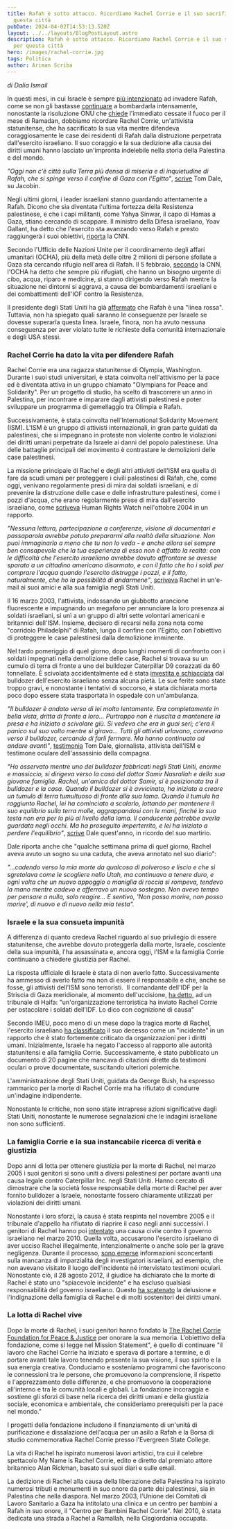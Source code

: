 ```yaml
---
title: Rafah è sotto attacco. Ricordiamo Rachel Corrie e il suo sacrificio per
  questa città
pubDate: 2024-04-02T14:53:13.520Z
layout: ../../layouts/BlogPostLayout.astro
description: Rafah è sotto attacco. Ricordiamo Rachel Corrie e il suo sacrificio
  per questa città
hero: /images/rachel-corrie.jpg
tags: Politica
author: Ariman Scriba
---
```

*di Dalia Ismail*

In questi mesi, in cui Israele è sempre [più intenzionato](https://www.theguardian.com/world/2024/mar/07/israel-resist-pressure-halt-rafah-attack-netanyahu) ad invadere Rafah, come se non gli bastasse [continuare](https://www.aljazeera.com/news/liveblog/2024/3/27/israels-war-on-gaza-live-rafah-bombing-intensifies-despite-un-truce-call) a bombardarla intensamente, nonostante la risoluzione ONU che [chiede](https://tg24.sky.it/mondo/2024/03/25/risoluzione-onu-gaza-cessate-fuoco) l'immediato cessate il fuoco per il mese di Ramadan, dobbiamo ricordare Rachel Corrie, un'attivista statunitense, che ha sacrificato la sua vita mentre difendeva coraggiosamente le case dei residenti di Rafah dalla distruzione perpetrata dall'esercito israeliano. Il suo coraggio e la sua dedizione alla causa dei diritti umani hanno lasciato un'impronta indelebile nella storia della Palestina e del mondo.

*"Oggi non c'è città sulla Terra più densa di miseria e di inquietudine di Rafah, che si spinge verso il confine di Gaza con l'Egitto"*, [scrive](https://jacobin.com/2024/03/rachel-corrie-death-anniversary-rafah-gaza-idf) Tom Dale, su Jacobin.

Negli ultimi giorni, i leader israeliani stanno guardando attentamente a Rafah. Dicono che sia diventata l'ultima fortezza della Resistenza palestinese, e che i capi militanti, come Yahya Sinwar, il capo di Hamas a Gaza, stiano cercando di scappare. Il ministro della Difesa israeliano, Yoav Gallant, ha detto che l'esercito sta avanzando verso Rafah e presto raggiungerà i suoi obiettivi, [riporta](https://edition.cnn.com/2024/02/06/middleeast/palestinians-trapped-rafah-israeli-offensive-intl/index.html#:~:text=Rafah%20has%20experienced%20aerial%20assaults%20from%20Israeli%20forces,into%20that%20country%20has%20been%20closed%20for%20months.) la CNN.

Secondo l'Ufficio delle Nazioni Unite per il coordinamento degli affari umanitari (OCHA), più della metà delle oltre 2 milioni di persone sfollate a Gaza sta cercando rifugio nell'area di Rafah. Il 5 febbraio, [secondo](https://edition.cnn.com/2024/02/06/middleeast/palestinians-trapped-rafah-israeli-offensive-intl/index.html#:~:text=Rafah%20has%20experienced%20aerial%20assaults%20from%20Israeli%20forces,into%20that%20country%20has%20been%20closed%20for%20months.) la CNN,  l'OCHA ha detto che sempre più rifugiati, che hanno un bisogno urgente di cibo, acqua, riparo e medicine, si stanno dirigendo verso Rafah mentre la situazione nei dintorni si aggrava, a causa dei bombardamenti israeliani e dei combattimenti dell'IOF contro la Resistenza.

Il presidente degli Stati Uniti ha già [affermato](https://www.reuters.com/world/us/biden-makes-contradictory-comments-gaza-red-line-msnbc-interview-2024-03-09/) che Rafah è una "linea rossa". Tuttavia, non ha spiegato quali saranno le conseguenze per Israele se dovesse superarla questa linea. Israele, finora, non ha avuto nessuna conseguenza per aver violato tutte le richieste della comunità internazionale e degli USA stessi.

### Rachel Corrie ha dato la vita per difendere Rafah

Rachel Corrie era una ragazza statunitense di Olympia, Washington. Durante i suoi studi universitari, è stata coinvolta nell'attivismo per la pace ed è diventata attiva in un gruppo chiamato "Olympians for Peace and Solidarity". Per un progetto di studio, ha scelto di trascorrere un anno in Palestina, per incontrare e imparare dagli attivisti palestinesi e poter sviluppare un programma di gemellaggio tra Olimpia e Rafah.

Successivamente, è stata coinvolta nell'International Solidarity Movement (ISM). L'ISM è un gruppo di attivisti internazionali, in gran parte guidati da palestinesi, che si impegnano in proteste non violente contro le violazioni dei diritti umani perpetrate da Israele ai danni del popolo palestinese. Una delle battaglie principali del movimento è contrastare le demolizioni delle case palestinesi. 

La missione principale di Rachel e degli altri attivisti dell'ISM era quella di fare da scudi umani per proteggere i civili palestinesi di Rafah, che, come oggi, venivano regolarmente presi di mira dai soldati israeliani, e di prevenire la distruzione delle case e delle infrastrutture palestinesi, come i pozzi d'acqua, che erano regolarmente prese di mira dall'esercito israeliano, come [scriveva](https://www.hrw.org/reports/2004/rafah1004/rafah1004images.pdf) Human Rights Watch nell'ottobre 2004 in un rapporto. 

*"Nessuna lettura, partecipazione a conferenze, visione di documentari e passaparola avrebbe potuto prepararmi alla realtà della situazione. Non puoi immaginarlo a meno che tu non lo veda - e anche allora sei sempre ben consapevole che la tua esperienza di esso non è affatto la realtà: con le difficoltà che l'esercito israeliano avrebbe dovuto affrontare se avesse sparato a un cittadino americano disarmato, e con il fatto che ho i soldi per comprare l'acqua quando l'esercito distrugge i pozzi, e il fatto, naturalmente, che ho la possibilità di andarmene"*, [scriveva](https://imeu.org/article/fact-sheet-the-killing-of-rachel-corrie-ten-years-later) Rachel in un'e-mail ai suoi amici e alla sua famiglia negli Stati Uniti.

Il 16 marzo 2003, l'attivista, indossando un giubbotto arancione fluorescente e impugnando un megafono per annunciare la loro presenza ai soldati israeliani, si unì a un gruppo di altri sette volontari americani e britannici dell'ISM. Insieme, decisero di recarsi nella zona nota come "corridoio Philadelphi" di Rafah, lungo il confine con l'Egitto, con l'obiettivo di proteggere le case palestinesi dalla demolizione imminente.

Nel tardo pomeriggio di quel giorno, dopo lunghi momenti di confronto con i soldati impegnati nella demolizione delle case, Rachel si trovava su un cumulo di terra di fronte a uno dei bulldozer Caterpillar D9 corazzati da 60 tonnellate. È scivolata accidentalmente ed è stata [investita e schiacciata](https://www.bing.com/videos/riverview/relatedvideo?&q=killing+of+rachel+corrie+video&&mid=9BBAD32C63CC447CAF059BBAD32C63CC447CAF05&&FORM=VRDGAR) dal bulldozer dell'esercito israeliano senza alcuna pietà. Le sue ferite sono state troppo gravi, e nonostante i tentativi di soccorso, è stata dichiarata morta poco dopo essere stata trasportata in ospedale con un'ambulanza.

*"Il bulldozer è andato verso di lei molto lentamente. Era completamente in bella vista, dritta di fronte a loro... Purtroppo non è riuscita a mantenere la presa e ha iniziato a scivolare giù. Si vedeva che era in guai seri; c'era il panico sul suo volto mentre si girava... Tutti gli attivisti urlavano, correvano verso il bulldozer, cercando di farli fermare. Ma hanno continuato ad andare avanti"*, [testimonia](https://imeu.org/article/fact-sheet-the-killing-of-rachel-corrie-ten-years-later) Tom Dale, giornalista, attivista dell'ISM e testimone oculare dell'assassinio della compagna.

*"Ho osservato mentre uno dei bulldozer fabbricati negli Stati Uniti, enorme e massiccio, si dirigeva verso la casa del dottor Samir Nasrallah e della sua giovane famiglia. Rachel, un'amica del dottor Samir, si è posizionata tra il bulldozer e la casa. Quando il bulldozer si è avvicinato, ha iniziato a creare un tumulo di terra tumultuoso di fronte alla sua lama. Quando il tumulo ha raggiunto Rachel, lei ha cominciato a scalarlo, lottando per mantenere il suo equilibrio sulla terra molle, aggrappandosi con le mani, finché la sua testa non era per lo più al livello della lama. Il conducente potrebbe averla guardata negli occhi. Ma ha proseguito imperterrito, e lei ha iniziato a perdere l'equilibrio"*, [scrive](https://jacobin.com/2024/03/rachel-corrie-death-anniversary-rafah-gaza-idf) Dale quest'anno, in ricordo del suo martirio. 

Dale riporta anche che "qualche settimana prima di quel giorno, Rachel aveva avuto un sogno su una caduta, che aveva annotato nel suo diario":

*"...cadendo verso la mia morte da qualcosa di polveroso e liscio e che si sgretolava come le scogliere nello Utah, ma continuavo a tenere duro, e ogni volta che un nuovo appoggio o maniglia di roccia si rompeva, tendevo la mano mentre cadevo e afferravo un nuovo sostegno. Non avevo tempo per pensare a nulla, solo reagire... E sentivo, 'Non posso morire, non posso morire', di nuovo e di nuovo nella mia testa".*

### Israele e la sua consueta impunità 

A differenza di quanto credeva Rachel riguardo al suo privilegio di essere statunitense, che avrebbe dovuto proteggerla dalla morte, Israele, cosciente della sua impunità, l'ha assassinata e, ancora oggi, l'ISM e la famiglia Corrie continuano a chiedere giustizia per Rachel. 

La risposta ufficiale di Israele è stata di non averlo fatto. Successivamente ha ammesso di averlo fatto ma non di essere il responsabile e che, anche se fosse, gli attivisti dell'ISM sono terroristi.  Il comandante dell'IDF per la Striscia di Gaza meridionale, al momento dell'uccisione, [ha detto](https://jacobin.com/2024/03/rachel-corrie-death-anniversary-rafah-gaza-idf), ad un tribunale di Haifa: "un'organizzazione terroristica ha inviato Rachel Corrie per ostacolare i soldati dell'IDF. Lo dico con cognizione di causa"

Secondo IMEU, poco meno di un mese dopo la tragica morte di Rachel, l'esercito israeliano [ha classificato](https://imeu.org/article/fact-sheet-the-killing-of-rachel-corrie-ten-years-later) il suo decesso come un "incidente" in un rapporto che è stato fortemente criticato da organizzazioni per i diritti umani. Inizialmente, Israele ha negato l'accesso al rapporto alle autorità statunitensi e alla famiglia Corrie. Successivamente, è stato pubblicato un documento di 20 pagine che mancava di citazioni dirette da testimoni oculari o prove documentate, suscitando ulteriori polemiche.

L'amministrazione degli Stati Uniti, guidata da George Bush, ha espresso rammarico per la morte di Rachel Corrie ma ha rifiutato di condurre un'indagine indipendente.

Nonostante le critiche, non sono state intraprese azioni significative dagli Stati Uniti, nonostante le numerose segnalazioni che le indagini israeliane non sono sufficienti. 

### La famiglia Corrie e la sua instancabile ricerca di verità e giustizia

Dopo anni di lotta per ottenere giustizia per la morte di Rachel, nel marzo 2005 i suoi genitori si sono uniti a diversi palestinesi per portare avanti una causa legale contro Caterpillar Inc. negli Stati Uniti. Hanno cercato di dimostrare che la società fosse responsabile della morte di Rachel per aver fornito bulldozer a Israele, nonostante fossero chiaramente utilizzati per violazioni dei diritti umani. 

Nonostante i loro sforzi, la causa è stata respinta nel novembre 2005 e il tribunale d'appello ha rifiutato di riaprire il caso negli anni successivi. I genitori di Rachel hanno poi [intentato](http://news.bbc.co.uk/2/hi/middle_east/8558701.stm) una causa civile contro il governo israeliano nel marzo 2010. Quella volta, accusarono l'esercito israeliano di aver ucciso Rachel illegalmente, intenzionalmente o anche solo per la grave negligenza. Durante il processo, [sono emerse](https://imeu.org/article/fact-sheet-the-killing-of-rachel-corrie-ten-years-later) informazioni sconcertanti sulla mancanza di imparzialità degli investigatori israeliani, ad esempio, che non avevano visitato il luogo dell'incidente né intervistato testimoni oculari. Nonostante ciò, il 28 agosto 2012, il giudice ha dichiarato che la morte di Rachel è stato uno "spiacevole incidente" e ha escluso qualsiasi responsabilità del governo israeliano. Questo [ha scatenato](https://www.independent.co.uk/news/world/americas/rachel-corrie-death-parents-gaza-idf-b2303078.html) la delusione e l'indignazione della famiglia di Rachel e di molti sostenitori dei diritti umani. 

### La lotta di Rachel vive

Dopo la morte di Rachel, i suoi genitori hanno fondato la [The Rachel Corrie Foundation for Peace & Justice](http://rachelcorriefoundation.org/) per onorare la sua memoria. L'obiettivo della fondazione, come si legge nel Mission Statement", è quello di continuare "il lavoro che Rachel Corrie ha iniziato e sperava di portare a termine, e di portare avanti tale lavoro tenendo presente la sua visione, il suo spirito e la sua energia creativa. Conduciamo e sosteniamo programmi che favoriscono le connessioni tra le persone, che promuovono la comprensione, il rispetto e l'apprezzamento delle differenze, e che promuovono la cooperazione all'interno e tra le comunità locali e globali. La fondazione incoraggia e sostiene gli sforzi di base nella ricerca dei diritti umani e della giustizia sociale, economica e ambientale, che consideriamo prerequisiti per la pace nel mondo." 

I progetti della fondazione includono il finanziamento di un'unità di purificazione e dissalazione dell'acqua per un asilo a Rafah e la Borsa di studio commemorativa Rachel Corrie presso l'Evergreen State College.

La vita di Rachel ha ispirato numerosi lavori artistici, tra cui il celebre spettacolo My Name is Rachel Corrie, edito e diretto dal premiato attore britannico Alan Rickman, basato sui suoi diari e sulle email. 

La dedizione di Rachel alla causa della liberazione della Palestina ha ispirato numerosi tributi e monumenti in suo onore da parte dei palestinesi, sia in Palestina che nella diaspora. Nel marzo 2003, l'Unione dei Comitati di Lavoro Sanitario a Gaza ha intitolato una clinica e un centro per bambini a Rafah in suo onore, il "Centro per Bambini Rachel Corrie". Nel 2010, è stata dedicata una strada a Rachel a Ramallah, nella Cisgiordania occupata.